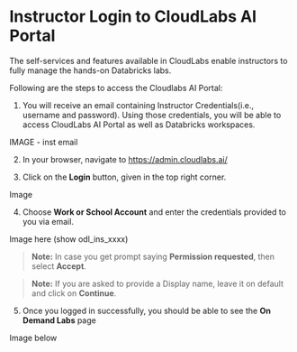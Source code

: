 # Instructor Login to CloudLabs AI Portal 

The self-services and features available in CloudLabs enable instructors to fully manage the hands-on Databricks labs. 

Following are the steps to access the Cloudlabs AI Portal:

1. You will receive an email containing Instructor Credentials(i.e., username and password). Using those credentials, you will be able to access CloudLabs AI Portal as well as Databricks workspaces.

IMAGE - inst email

2. In your browser, navigate to https://admin.cloudlabs.ai/

3. Click on the **Login** button, given in the top right corner.

Image 

4. Choose **Work or School Account** and enter the credentials provided to you via email.

Image here (show odl_ins_xxxx)

> **Note:** In case you get prompt saying **Permission requested**, then select **Accept**.

> **Note:** If you are asked to provide a Display name, leave it on default and click on **Continue**.
 
5. Once you logged in successfully, you should be able to see the **On Demand Labs** page

Image below
